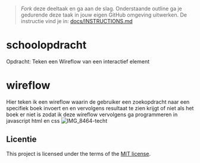 > _Fork_ deze deeltaak en ga aan de slag. 
Onderstaande outline ga je gedurende deze taak in jouw eigen GitHub omgeving uitwerken. 
De instructie vind je in: [docs/INSTRUCTIONS.md](docs/INSTRUCTIONS.md)
>
> 
# schoolopdracht
Opdracht: Teken een Wireflow van een interactief element
# wireflow
Hier teken ik een wireflow waarin de gebruiker een zoekopdracht naar een specifiek boek invoert en en vervolgens resultaat te zien krijgt of niet als het boek er niet is 
zodat ik deze wireflow vervolgens ga programmeren in javascript html en css 
![IMG_8464-techt](https://github.com/yujing-student/fix-the-flow-wireflow/assets/100352887/ba601ff2-d5db-4186-b522-aae8fcc89b38)


## Licentie

This project is licensed under the terms of the [MIT license](./LICENSE).
